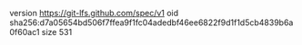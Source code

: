 version https://git-lfs.github.com/spec/v1
oid sha256:d7a05654bd506f7ffea9f1fc04adedbf46ee6822f9d1f1d5cb4839b6a0f60ac1
size 531
